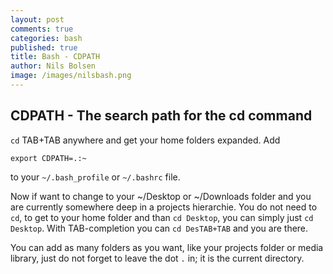 ```yaml
---
layout: post
comments: true
categories: bash
published: true
title: Bash - CDPATH
author: Nils Bolsen
image: /images/nilsbash.png
---
```

## CDPATH - The search path for the cd command

`cd` TAB+TAB anywhere and get your home folders expanded. Add

```
export CDPATH=.:~
```

to your `~/.bash_profile` or `~/.bashrc` file.

Now if want to change to your ~/Desktop or ~/Downloads folder and you are currently somewhere deep in a projects hierarchie. You do not need to `cd`, to get to your home folder and than `cd Desktop`, you can simply just `cd Desktop`. With TAB-completion you can `cd DesTAB+TAB` and you are there.

You can add as many folders as you want, like your projects folder or media library, just do not forget to leave the dot `.` in; it is the current directory.
